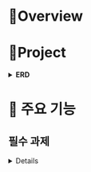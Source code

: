 #  🍳Overview

### 


#  🚩Project
<details>
<summary><strong>ERD</strong></summary>
<div markdown="1"> 
  <img alt="image" src="https://github.com/KwonHyeokGeon/Misson_2HyeokGeon/blob/main/src/main/resources/static/erd.png">
</div>
</details>

[//]: # (<details>)

[//]: # (  <summary><strong>URL</strong></summary>)

[//]: # (<div markdown="1">)

[//]: # (  <img src="https://github.com/KwonHyeokGeon/Misson_hyeokgeon/blob/main/src/main/resources/static/images/endpoint.png">)

[//]: # (</div>)

[//]: # (</details>)


#  📍 주요 기능

## 필수 과제



<details>

</details>


